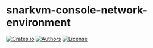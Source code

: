 # snarkvm-console-network-environment

[![Crates.io](https://img.shields.io/crates/v/snarkvm-console-network-environment.svg?color=neon)](https://crates.io/crates/snarkvm-console-network-environment)
[![Authors](https://img.shields.io/badge/authors-Aleo-orange.svg)](https://aleo.org)
[![License](https://img.shields.io/badge/License-GPLv3-blue.svg)](./LICENSE.md)
